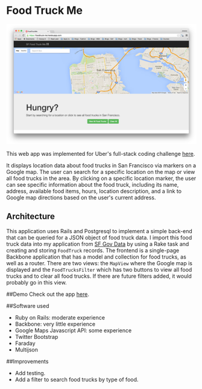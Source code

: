 # Food Truck Me
![alt text](app/assets/images/35DBBB5A-15B3-41F3-93E7-C3D59466ECB8.png)

This web app was implemented for Uber's full-stack coding challenge [here](https://github.com/uber/coding-challenge-tools/blob/master/coding_challenge.md#food-trucks).

It displays location data about food trucks in San Francisco via markers on a Google map. The user can search for a specific location on the map or view all food trucks in the area. By clicking on a specific location marker, the user can see specific information about the food truck, including its name, address, available food items, hours, location description, and a link to Google map directions based on the user's current address.

## Architecture
This application uses Rails and Postgresql to implement a simple back-end that can be queried for a JSON object of food truck data. I import this food truck data into my application from [SF Gov Data](https://data.sfgov.org/Economy-and-Community/Mobile-Food-Facility-Permit/rqzj-sfat) by using a Rake task and creating and storing `FoodTruck` records. The frontend is a single-page Backbone application that has a model and collection for food trucks, as well as a router. There are two views: the `MapView` where the Google map is displayed and the `FoodTrucksFilter` which has two buttons to view all food trucks and to clear all food trucks. If there are future filters added, it would probably go in this view. 

##Demo
Check out the app [here](https://foodtruck-me.herokuapp.com/).

##Software used
* Ruby on Rails: moderate experience
* Backbone: very little experience
* Google Maps Javascript API: some experience
* Twitter Bootstrap
* Faraday
* Multijson

##Improvements
* Add testing.
* Add a filter to search food trucks by type of food.
